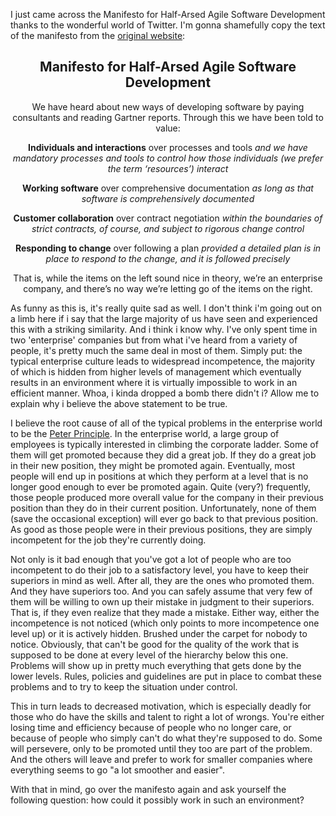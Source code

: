 I just came across the Manifesto for Half-Arsed Agile Software Development thanks to the wonderful world of Twitter.  I'm gonna shamefully copy the text of the manifesto from the <a href="http://www.halfarsedagilemanifesto.org/">original website</a>: 

<center>
<h2>Manifesto for Half-Arsed Agile Software Development</h2>

We have heard about new ways of developing software by
paying consultants and reading Gartner reports. Through
this we have been told to value:

<strong>Individuals and interactions</strong> over processes and tools
<em>and we have mandatory processes and tools to control how those
individuals (we prefer the term ‘resources’) interact
</em>

<strong>Working software</strong> over comprehensive documentation
<em>as long as that software is comprehensively documented
</em>

<strong>Customer collaboration</strong> over contract negotiation
<em>within the boundaries of strict contracts, of course, and subject to rigorous change control
</em>

<strong>Responding to change</strong> over following a plan
<em>provided a detailed plan is in place to respond to the change, and it is followed precisely
</em>

That is, while the items on the left sound nice
in theory, we’re an enterprise company, and there’s
no way we’re letting go of the items on the right.
</center>

As funny as this is, it's really quite sad as well.  I don't think i'm going out on a limb here if i say that the large majority of us have seen and experienced this with a striking similarity.  And i think i know why.  I've only spent time in two 'enterprise' companies but from what i've heard from a variety of people, it's pretty much the same deal in most of them.  Simply put: the typical enterprise culture leads to widespread incompetence, the majority of which is hidden from higher levels of management which eventually results in an environment where it is virtually impossible to work in an efficient manner.  Whoa, i kinda dropped a bomb there didn't i? Allow me to explain why i believe the above statement to be true.

I believe the root cause of all of the typical problems in the enterprise world to be the <a href="http://en.wikipedia.org/wiki/Peter_Principle">Peter Principle</a>.  In the enterprise world, a large group of employees is typically interested in climbing the corporate ladder.  Some of them will get promoted because they did a great job.  If they do a great job in their new position, they might be promoted again.  Eventually, most people will end up in positions at which they perform at a level that is no longer good enough to ever be promoted again.  Quite (very?) frequently, those people produced more overall value for the company in their previous position than they do in their current position.  Unfortunately, none of them (save the occasional exception) will ever go back to that previous position.  As good as those people were in their previous positions, they are simply incompetent for the job they're currently doing.  

Not only is it bad enough that you've got a lot of people who are too incompetent to do their job to a satisfactory level, you have to keep their superiors in mind as well.  After all, they are the ones who promoted them.  And they have superiors too.  And you can safely assume that very few of them will be willing to own up their mistake in judgment to their superiors.  That is, if they even realize that they made a mistake.  Either way, either the incompetence is not noticed (which only points to more incompetence one level up) or it is actively hidden.  Brushed under the carpet for nobody to notice.  Obviously, that can't be good for the quality of the work that is supposed to be done at every level of the hierarchy below this one.  Problems will show up in pretty much everything that gets done by the lower levels.  Rules, policies and guidelines are put in place to combat these problems and to try to keep the situation under control.

This in turn leads to decreased motivation, which is especially deadly for those who do have the skills and talent to right a lot of wrongs.  You're either losing time and efficiency because of people who no longer care, or because of people who simply can't do what they're supposed to do.  Some will persevere, only to be promoted until they too are part of the problem.  And the others will leave and prefer to work for smaller companies where everything seems to go "a lot smoother and easier".

With that in mind, go over the manifesto again and ask yourself the following question: how could it possibly work in such an environment?